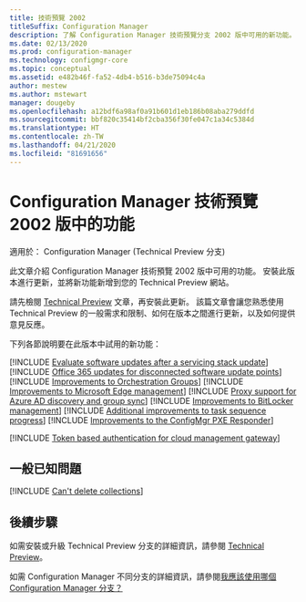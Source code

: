 ```yaml
---
title: 技術預覽 2002
titleSuffix: Configuration Manager
description: 了解 Configuration Manager 技術預覽分支 2002 版中可用的新功能。
ms.date: 02/13/2020
ms.prod: configuration-manager
ms.technology: configmgr-core
ms.topic: conceptual
ms.assetid: e482b46f-fa52-4db4-b516-b3de75094c4a
author: mestew
ms.author: mstewart
manager: dougeby
ms.openlocfilehash: a12bdf6a98af0a91b601d1eb186b08aba279ddfd
ms.sourcegitcommit: bbf820c35414bf2cba356f30fe047c1a34c5384d
ms.translationtype: HT
ms.contentlocale: zh-TW
ms.lasthandoff: 04/21/2020
ms.locfileid: "81691656"
---
```

# <a name="features-in-configuration-manager-technical-preview-version-2002"></a>Configuration Manager 技術預覽 2002 版中的功能

適用於：  Configuration Manager (Technical Preview 分支)

此文章介紹 Configuration Manager 技術預覽 2002 版中可用的功能。 安裝此版本進行更新，並將新功能新增到您的 Technical Preview 網站。

請先檢閱 [Technical Preview](../technical-preview.md) 文章，再安裝此更新。 該篇文章會讓您熟悉使用 Technical Preview 的一般需求和限制、如何在版本之間進行更新，以及如何提供意見反應。

下列各節說明要在此版本中試用的新功能：

<!-- [!INCLUDE [Example feature name](includes/2002/1234567.md)] -->

[!INCLUDE [Evaluate software updates after a servicing stack update](includes/2002/4639943.md)]
[!INCLUDE [Office 365 updates for disconnected software update points](includes/2002/4065163.md)]
[!INCLUDE [Improvements to Orchestration Groups](includes/2002/3098816.md)]
[!INCLUDE [Improvements to Microsoft Edge management](includes/2002/4561024.md)]
[!INCLUDE [Proxy support for Azure AD discovery and group sync](includes/2002/5913817.md)]
[!INCLUDE [Improvements to BitLocker management](includes/2002/5925683.md)]
[!INCLUDE [Additional improvements to task sequence progress](includes/2002/5932692.md)]
[!INCLUDE [Improvements to the ConfigMgr PXE Responder](includes/2002/5568051.md)]

<!-- include only, not listed in technical-preview.md for version 2002 -->
[!INCLUDE [Token based authentication for cloud management gateway](includes/2002/5686290.md)]


## <a name="general-known-issues"></a>一般已知問題

[!INCLUDE [Can't delete collections](includes/2002/known-issue-6215446.md)]


## <a name="next-steps"></a>後續步驟

如需安裝或升級 Technical Preview 分支的詳細資訊，請參閱 [Technical Preview](../technical-preview.md)。

如需 Configuration Manager 不同分支的詳細資訊，請參閱[我應該使用哪個 Configuration Manager 分支？](../../understand/which-branch-should-i-use.md)
